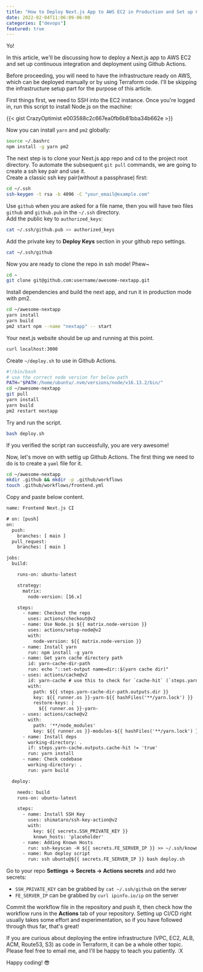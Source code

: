 ```yaml
---
title: "How to Deploy Next.js App to AWS EC2 in Production and Set up CI/CD with Github Actions"
date: 2022-02-04T11:06:09-06:00
categories: ["devops"]
featured: true
---
```


Yo!

In this article, we'll be discussing how to deploy a Next.js app to AWS EC2 and set up continuous integration and deployment using Github Actions.

Before proceeding, you will need to have the infrastructure ready on AWS, which can be deployed manually or by using Terraform code. I'll be skipping the infrastructure setup part for the purpose of this article.

First things first, we need to SSH into the EC2 instance. Once you're logged in, run this script to install Node.js on the machine:

{{< gist CrazyOptimist e003588c2c667ea0fb6b81bba34b662e >}}

Now you can install `yarn` and `pm2` globally:

```bash
source ~/.bashrc
npm install -g yarn pm2
```

The next step is to clone your Next.js app repo and cd to the project root directory. To automate the subsequent `git pull` commands, we are going to create a ssh key pair and use it.  
Create a classic ssh key pair(without a passphrase) first:

```bash
cd ~/.ssh
ssh-keygen -t rsa -b 4096 -C "your_email@example.com"
```

Use `github` when you are asked for a file name, then you will have two files `github` and `github.pub` in the `~/.ssh` directory.  
Add the public key to `authorized_keys`:

```bash
cat ~/.ssh/github.pub >> authorized_keys
```

Add the private key to **Deploy Keys** section in your github repo settings.

```bash
cat ~/.ssh/github
```

Now you are ready to clone the repo in ssh mode! Phew~

```bash
cd ~
git clone git@github.com:username/awesome-nextapp.git
```

Install dependencies and build the next app, and run it in production mode with pm2.

```bash
cd ~/awesome-nextapp
yarn install
yarn build
pm2 start npm --name "nextapp" -- start
```

Your next.js website should be up and running at this point.

```bash
curl localhost:3000
```

Create `~/deploy.sh` to use in Github Actions.

```bash
#!/bin/bash
# use the correct node version for below path
PATH="$PATH:/home/ubuntu/.nvm/versions/node/v16.13.2/bin/"
cd ~/awesome-nextapp
git pull
yarn install
yarn build
pm2 restart nextapp
```

Try and run the script.

```bash
bash deploy.sh
```

If you verified the script ran successfully, you are very awesome!

Now, let's move on with settig up Github Actions. The first thing we need to do is to create a `yaml` file for it.

```bash
cd ~/awesome-nextapp
mkdir .github && mkdir -p .github/workflows
touch .github/workflows/frontend.yml
```

Copy and paste below content.

```txt
name: Frontend Next.js CI

# on: [push]
on:
  push:
    branches: [ main ]
  pull_request:
    branches: [ main ]

jobs:
  build:

    runs-on: ubuntu-latest

    strategy:
      matrix:
        node-version: [16.x]

    steps:
      - name: Checkout the repo
        uses: actions/checkout@v2
      - name: Use Node.js ${{ matrix.node-version }}
        uses: actions/setup-node@v2
        with:
          node-version: ${{ matrix.node-version }}
      - name: Install yarn
        run: npm install -g yarn
      - name: Get yarn cache directory path
        id: yarn-cache-dir-path
        run: echo "::set-output name=dir::$(yarn cache dir)"
      - uses: actions/cache@v2
        id: yarn-cache # use this to check for `cache-hit` (`steps.yarn-cache.outputs.cache-hit != 'true'`)
        with:
          path: ${{ steps.yarn-cache-dir-path.outputs.dir }}
          key: ${{ runner.os }}-yarn-${{ hashFiles('**/yarn.lock') }}
          restore-keys: |
            ${{ runner.os }}-yarn-
      - uses: actions/cache@v2
        with:
          path: '**/node_modules'
          key: ${{ runner.os }}-modules-${{ hashFiles('**/yarn.lock') }}
      - name: Install deps
        working-directory: .
        if: steps.yarn-cache.outputs.cache-hit != 'true'
        run: yarn install
      - name: Check codebase
        working-directory: .
        run: yarn build

  deploy:

    needs: build
    runs-on: ubuntu-latest

    steps:
      - name: Install SSH Key
        uses: shimataro/ssh-key-action@v2
        with:
          key: ${{ secrets.SSH_PRIVATE_KEY }}
          known_hosts: 'placeholder'
      - name: Adding Known Hosts
        run: ssh-keyscan -H ${{ secrets.FE_SERVER_IP }} >> ~/.ssh/known_hosts
      - name: Run deploy script
        run: ssh ubuntu@${{ secrets.FE_SERVER_IP }} bash deploy.sh
```

Go to your repo **Settings -> Secrets -> Actions secrets** and add two secrets:

- `SSH_PRIVATE_KEY` can be grabbed by `cat ~/.ssh/github` on the server
- `FE_SERVER_IP` can be grabbed by `curl ipinfo.io/ip` on the server

Commit the workflow file in the repository and push it, then check how the workflow runs in the **Actions** tab of your repository. Setting up CI/CD right usually takes some effort and experimentation, so if you have followed through thus far, that's great!

If you are curious about deploying the entire infrastructure (VPC, EC2, ALB, ACM, Route53, S3) as code in Terraform, it can be a whole other topic. Please feel free to email me, and I'll be happy to teach you patiently. :X

Happy coding! 😎
